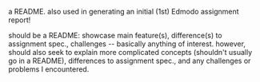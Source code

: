 a README. also used in generating an initial (1st) Edmodo assignment report!

should be a README: showcase main feature(s), difference(s) to assignment
spec., challenges -- basically anything of interest.
however, should also seek to explain more complicated concepts (shouldn't
usually go in a README), differences to assignment spec., and any challenges or
problems I encountered.
